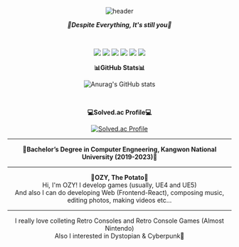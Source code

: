 <div align="center">

![header](https://capsule-render.vercel.app/api?type=soft&text=TRY%20SAY%20"HELLO%20OZY"&animation=twinkling&color=gradient)
  
<b>*💖Despite Everything, It's still you💖*</b>
  
<br>

<img src="https://img.shields.io/badge/Unreal4-0E1128?style=for-the-badge&logo=unrealengine&logoColor=white"> <img src="https://img.shields.io/badge/Unreal5-0E1128?style=for-the-badge&logo=unrealengine&logoColor=white"> <img src="https://img.shields.io/badge/Unity-000000?style=for-the-badge&logo=unity&logoColor=white">
<img src="https://img.shields.io/badge/Figma-F24E1E?style=for-the-badge&logo=figma&logoColor=white"> <img src="https://img.shields.io/badge/Photoshop-31A8FF?style=for-the-badge&logo=adobephotoshop&logoColor=white"> <img src="https://img.shields.io/badge/React-61DAFB?style=for-the-badge&logo=react&logoColor=white">


<b>📊GitHub Stats📊</b>

![Anurag's GitHub stats](https://github-readme-stats.vercel.app/api?username=OGYWORLD&show_icons=true&theme=radical)

<br>

<b>💻Solved.ac Profile💻</b>

[![Solved.ac Profile](http://mazassumnida.wtf/api/generate_badge?boj=ogy1004)](https://solved.ac/ogy1004/)

<hr/>

<b>🥔Bachelor’s Degree in Computer Engneering, Kangwon National University (2019-2023)🥔</b>

<hr/>

<b>🤔OZY, The Potato🤔 </b>
<br>
Hi, I'm OZY! I develop games (usually, UE4 and UE5)
<br>
And also I can do developing Web (Frontend-React), composing music, editing photos, making videos etc...

<hr/>

I really love colleting Retro Consoles and Retro Console Games (Almost Nintendo)
<br>
Also I interested in Dystopian & Cyberpunk🌃
</div>
